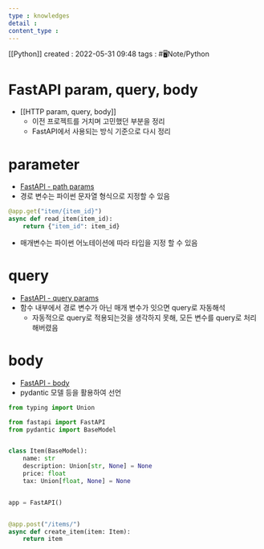 ```yaml
---
type : knowledges
detail : 
content_type :
---
```


[[Python]]
created : 2022-05-31 09:48
tags : #🖥️Note/Python 

# FastAPI param, query, body
- [[HTTP param, query, body]]
	- 이전 프로젝트를 거치며 고민했던 부분을 정리
	- FastAPI에서 사용되는 방식 기준으로 다시 정리

# parameter
- [FastAPI - path params](https://fastapi.tiangolo.com/ko/tutorial/path-params/)
- 경로 변수는 파이썬 문자열 형식으로 지정할 수 있음

```python
@app.get("item/{item_id}")
async def read_item(item_id):
	return {"item_id": item_id}
```

- 매개변수는 파이썬 어노테이션에 따라 타입을 지정 할 수 있음

# query
- [FastAPI - query params](https://fastapi.tiangolo.com/ko/tutorial/query-params/)
- 함수 내부에서 경로 변수가 아닌 매개 변수가 잇으면 query로 자동해석
	- 자동적으로 query로 적용되는것을 생각하지 못해, 모든 변수를 query로 처리해버렸음

# body
- [FastAPI - body](https://fastapi.tiangolo.com/ko/tutorial/body/)
- pydantic 모델 등을 활용하여 선언

```python
from typing import Union

from fastapi import FastAPI
from pydantic import BaseModel


class Item(BaseModel):
    name: str
    description: Union[str, None] = None
    price: float
    tax: Union[float, None] = None


app = FastAPI()


@app.post("/items/")
async def create_item(item: Item):
    return item
```